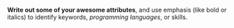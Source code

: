 **Write out some of your awesome attributes**, and use emphasis (like bold or italics) to identify keywords, _programming languages_, or skills. 
